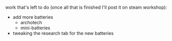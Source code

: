 work that's left to do (once all that is finished I'll post it on steam workshop):
- add more batteries
  - archotech
  - mini-batteries
- tweaking the research tab for the new batteries
